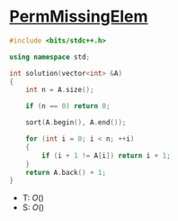 # [PermMissingElem](https://app.codility.com/programmers/lessons/3-time_complexity/perm_missing_elem/)

```cpp
#include <bits/stdc++.h>

using namespace std;

int solution(vector<int> &A)
{
    int n = A.size();

    if (n == 0) return 0;

    sort(A.begin(), A.end());

    for (int i = 0; i < n; ++i)
    {
        if (i + 1 != A[i]) return i + 1;
    }
    return A.back() + 1;
}
```

- T: $O()$
- S: $O()$
